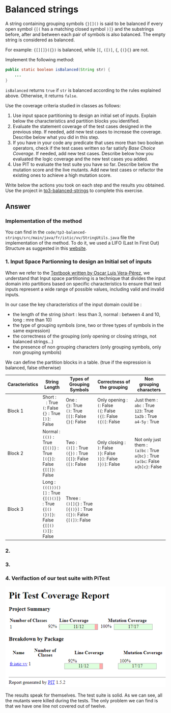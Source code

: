# Balanced strings

A string containing grouping symbols `{}[]()` is said to be balanced if every open symbol `{[(` has a matching closed symbol `)]}` and the substrings before, after and between each pair of symbols is also balanced. The empty string is considered as balanced.

For example: `{[][]}({})` is balanced, while `][`, `([)]`, `{`, `{(}{}` are not.

Implement the following method:

```java
public static boolean isBalanced(String str) {
    ...
}
```

`isBalanced` returns `true` if `str` is balanced according to the rules explained above. Otherwise, it returns `false`.

Use the coverage criteria studied in classes as follows:

1. Use input space partitioning to design an initial set of inputs. Explain below the characteristics and partition blocks you identified.
2. Evaluate the statement coverage of the test cases designed in the previous step. If needed, add new test cases to increase the coverage. Describe below what you did in this step.
3. If you have in your code any predicate that uses more than two boolean operators, check if the test cases written so far satisfy *Base Choice Coverage*. If needed, add new test cases. Describe below how you evaluated the logic coverage and the new test cases you added.
4. Use PIT to evaluate the test suite you have so far. Describe below the mutation score and the live mutants. Add new test cases or refactor the existing ones to achieve a high mutation score.

Write below the actions you took on each step and the results you obtained.
Use the project in [tp3-balanced-strings](../code/tp3-balanced-strings) to complete this exercise.

## Answer

### Implementation of the method

You can find in the ``code/tp3-balanced-strings/src/main/java/fr/istic/vv/StringUtils.java`` file the implementation of the method. To do it, we used a LIFO (Last In First Out) Structure as suggested in this [website](https://www.enjoyalgorithms.com/blog/check-for-balanced-parentheses-in-expression).

### 1. Input Space Partionning to design an Initial set of inputs

When we refer to the [Textbook written by Oscar Luis Vera-Pérez](https://oscarlvp.github.io/vandv-classes/#_input_space_partitioning), we understand that Input space partitioning is a technique that divides the input domain into partitions based on specific characteristics to ensure that test inputs represent a wide range of possible values, including valid and invalid inputs.

In our case the key characteristics of the input domain could be :
- the length of the string (short : less than 3, normal : between 4 and 10, long : mre than 10)
- the type of grouping symbols (one, two or three types of symbols in the same expression)
- the correctness of the grouping (only opening or closing strings, not balanced strings...)
- the presence of non grouping characters (only grouping symbols, only non grouping symbols)

We can define the partition blocks in a table. (true if the expression is balanced, false otherwise)

| Caracteristics | String Length| Types of Grouping Symbols| Correctness of the grouping| Non grouping characters                              |
| -------- | ----------------------------------------------------------------- | --------------------------------------------------- | ----------------------------------------------- | ---------------------------------------------------------------- |
| Block 1  | Short :<br>`` `` : True<br>``(``: False<br>``{}`` : True<br>``[)]``: False| One :<br>``{}``: True<br>``()``: True<br>``[[]``: False<br>``{}{``: False              | Only opening :<br>``(``: False<br>``({``: False<br>``({[``: False<br>``({([``: False | Just them :<br>``abc`` : True<br>``123``: True<br>``1a2b`` : True<br>``a4-5y`` : True                |
| Block 2  | Normal :<br>``(())`` : True<br>``{[()]}`` : True <br>``[({}]``: False<br>``{[[]}``: False                         | Two :<br>``()[]`` : True<br>``({})`` : True<br>``[{]}``: False<br>``([)``: False         | Only closing :<br>``)``: False<br>``)}``: False<br>``)}]``: False<br>``)})]``: False | Not only just them :<br>``(a)bc`` : True<br>``a{bc}`` : True<br>``(a(bc``: False<br>``a{b]c}``: False |
| Block 3  | Long :<br>``((()))()[]`` : True<br>``{[()()]}`` : True<br>``{[()(})]}``: False<br>``{[[()()]}``: False | Three :<br>``()[]{}`` : True<br>``[{()}]`` : True<br>``([})``: False<br>``{[(])``: False |                                                 |                                                                  |


### 2.

### 3.

### 4. Verifaction of our test suite with PiTest

![img.png](img.png)

The results speak for themselves. The test suite is solid. As we can see, all the mutants were killed during the tests. The only problem we can find is that we have one line not covered out of twelve.